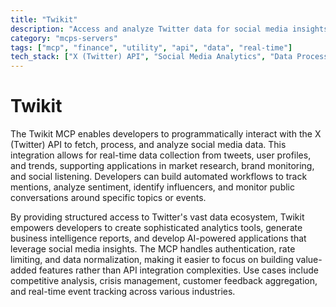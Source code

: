 ```yaml
---
title: "Twikit"
description: "Access and analyze Twitter data for social media insights, sentiment analysis, and trend monitoring."
category: "mcps-servers"
tags: ["mcp", "finance", "utility", "api", "data", "real-time"]
tech_stack: ["X (Twitter) API", "Social Media Analytics", "Data Processing", "Sentiment Analysis", "Real-time Monitoring"]
---
```


# Twikit

The Twikit MCP enables developers to programmatically interact with the X (Twitter) API to fetch, process, and analyze social media data. This integration allows for real-time data collection from tweets, user profiles, and trends, supporting applications in market research, brand monitoring, and social listening. Developers can build automated workflows to track mentions, analyze sentiment, identify influencers, and monitor public conversations around specific topics or events.

By providing structured access to Twitter's vast data ecosystem, Twikit empowers developers to create sophisticated analytics tools, generate business intelligence reports, and develop AI-powered applications that leverage social media insights. The MCP handles authentication, rate limiting, and data normalization, making it easier to focus on building value-added features rather than API integration complexities. Use cases include competitive analysis, crisis management, customer feedback aggregation, and real-time event tracking across various industries.
